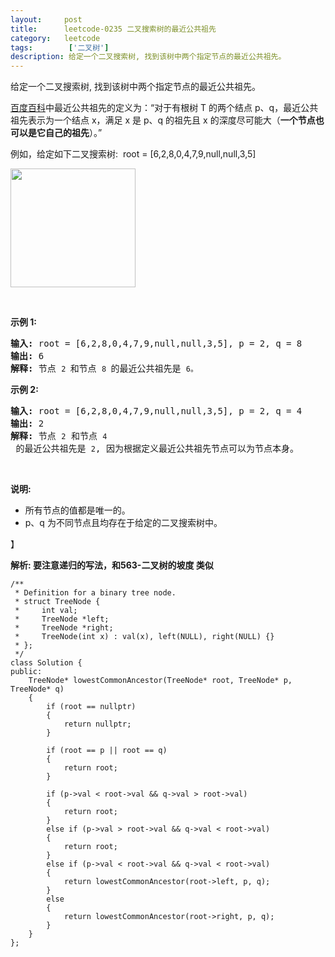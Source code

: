 ```yaml
---
layout:     post
title:      leetcode-0235 二叉搜索树的最近公共祖先
category:   leetcode
tags:        ['二叉树']
description: 给定一个二叉搜索树, 找到该树中两个指定节点的最近公共祖先。
---
```


<div class="notranslate"><p>给定一个二叉搜索树, 找到该树中两个指定节点的最近公共祖先。</p>

<p><a href="https://baike.baidu.com/item/%E6%9C%80%E8%BF%91%E5%85%AC%E5%85%B1%E7%A5%96%E5%85%88/8918834?fr=aladdin">百度百科</a>中最近公共祖先的定义为：“对于有根树 T 的两个结点 p、q，最近公共祖先表示为一个结点 x，满足 x 是 p、q 的祖先且 x 的深度尽可能大（<strong>一个节点也可以是它自己的祖先</strong>）。”</p>

<p>例如，给定如下二叉搜索树:&nbsp; root =&nbsp;[6,2,8,0,4,7,9,null,null,3,5]</p>

<p><img style="height: 190px; width: 200px;" src="https://assets.leetcode-cn.com/aliyun-lc-upload/uploads/2018/12/14/binarysearchtree_improved.png" alt=""></p>

<p>&nbsp;</p>

<p><strong>示例 1:</strong></p>

<pre><strong>输入:</strong> root = [6,2,8,0,4,7,9,null,null,3,5], p = 2, q = 8
<strong>输出:</strong> 6 
<strong>解释: </strong>节点 <code>2 </code>和节点 <code>8 </code>的最近公共祖先是 <code>6。</code>
</pre>

<p><strong>示例 2:</strong></p>

<pre><strong>输入:</strong> root = [6,2,8,0,4,7,9,null,null,3,5], p = 2, q = 4
<strong>输出:</strong> 2
<strong>解释: </strong>节点 <code>2</code> 和节点 <code>4</code> 的最近公共祖先是 <code>2</code>, 因为根据定义最近公共祖先节点可以为节点本身。</pre>

<p>&nbsp;</p>

<p><strong>说明:</strong></p>

<ul>
	<li>所有节点的值都是唯一的。</li>
	<li>p、q 为不同节点且均存在于给定的二叉搜索树中。</li>
</ul>
</div>

】<p><strong>解析: 要注意递归的写法，和563-二叉树的坡度 类似</strong></p>

    /**
     * Definition for a binary tree node.
     * struct TreeNode {
     *     int val;
     *     TreeNode *left;
     *     TreeNode *right;
     *     TreeNode(int x) : val(x), left(NULL), right(NULL) {}
     * };
     */
    class Solution {
    public:
        TreeNode* lowestCommonAncestor(TreeNode* root, TreeNode* p, TreeNode* q) 
        {
            if (root == nullptr)
            {
                return nullptr;
            } 
    
            if (root == p || root == q)
            {
                return root;
            }
    
            if (p->val < root->val && q->val > root->val)
            {
                return root;
            }
            else if (p->val > root->val && q->val < root->val)
            {
                return root;
            }
            else if (p->val < root->val && q->val < root->val)
            {
                return lowestCommonAncestor(root->left, p, q);
            }
            else
            {
                return lowestCommonAncestor(root->right, p, q);
            }
        }
    };

